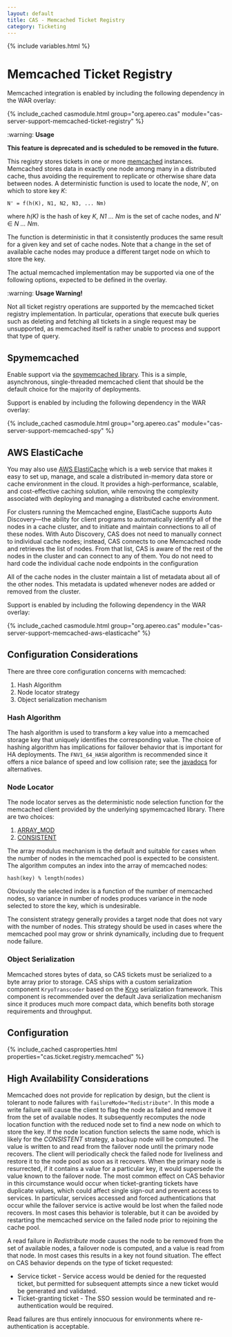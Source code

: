 ```yaml
---
layout: default
title: CAS - Memcached Ticket Registry
category: Ticketing
---
```


{% include variables.html %}

# Memcached Ticket Registry

Memcached integration is enabled by including the following dependency in the WAR overlay:

{% include_cached casmodule.html group="org.apereo.cas" module="cas-server-support-memcached-ticket-registry" %}

<div class="alert alert-warning">:warning: <strong>Usage</strong>
<p><strong>This feature is deprecated and is scheduled to be removed in the future.</strong></p>
</div>

This registry stores tickets in one or more [memcached](http://memcached.org/) instances. 
Memcached stores data in exactly one node among many in a distributed cache, thus avoiding the requirement to replicate
or otherwise share data between nodes. A deterministic function is used to locate the node, _N'_, on which to store
key _K_:

    N' = f(h(K), N1, N2, N3, ... Nm)

where _h(K)_ is the hash of key _K_, _N1 ... Nm_ is the set of cache nodes, and _N'_ ∈ _N ... Nm_.

The function is deterministic in that it consistently produces the same result for a given key and set of cache nodes.
Note that a change in the set of available cache nodes may produce a different target node on which to store the key.

The actual memcached implementation may be supported via one of the following options, expected to be defined in the overlay.

<div class="alert alert-warning">:warning: <strong>Usage Warning!</strong><p>Not all ticket 
registry operations are supported by the memcached ticket registry implementation. In particular, operations
that execute bulk queries such as deleting and fetching all tickets in a single request may be unsupported,
as memcached itself is rather unable to process and support that type of query.</p></div>

##  Spymemcached

Enable support via the [spymemcached library](). This is a simple, asynchronous, 
single-threaded memcached client that should be the default choice for the majority of deployments.

Support is enabled by including the following dependency in the WAR overlay:

{% include_cached casmodule.html group="org.apereo.cas" module="cas-server-support-memcached-spy" %}

## AWS ElastiCache

You may also use [AWS ElastiCache](https://docs.aws.amazon.com/AmazonElastiCache/latest/UserGuide/AutoDiscovery.html) 
which is a web service that makes it easy to set up, manage, and scale a distributed in-memory 
data store or cache environment in the cloud. It provides a high-performance, scalable, and cost-effective caching 
solution, while removing the complexity associated with deploying and managing a distributed cache environment.

For clusters running the Memcached engine, ElastiCache supports Auto Discovery—the ability 
for client programs to automatically identify all of the nodes in a cache cluster, 
and to initiate and maintain connections to all of these nodes. With Auto Discovery, 
CAS does not need to manually connect to individual cache nodes; instead, CAS connects to one 
Memcached node and retrieves the list of nodes. From that list, CAS is aware of the rest 
of the nodes in the cluster and can connect to any of them. You do not need to hard 
code the individual cache node endpoints in the configuration

All of the cache nodes in the cluster maintain a list of metadata about all of the other nodes. 
This metadata is updated whenever nodes are added or removed from the cluster.

Support is enabled by including the following dependency in the WAR overlay:

{% include_cached casmodule.html group="org.apereo.cas" module="cas-server-support-memcached-aws-elasticache" %}

## Configuration Considerations

There are three core configuration concerns with memcached:

1. Hash Algorithm
2. Node locator strategy
3. Object serialization mechanism

### Hash Algorithm

The hash algorithm is used to transform a key value into a memcached storage key that uniquely identifies the
corresponding value. The choice of hashing algorithm has implications for failover behavior that is important
for HA deployments. The `FNV1_64_HASH` algorithm is recommended since it offers a nice balance of speed and low
collision rate; see the [javadocs](https://github.com/couchbase/spymemcached/blob/2.8.1/src/main/java/net/spy/memcached/DefaultHashAlgorithm.java)
for alternatives.

### Node Locator

The node locator serves as the deterministic node selection function for the memcached client provided by the
underlying spymemcached library. There are two choices:

1. [ARRAY_MOD](https://github.com/couchbase/spymemcached/blob/2.8.1/src/main/java/net/spy/memcached/ArrayModNodeLocator.java)
2. [CONSISTENT](https://github.com/couchbase/spymemcached/blob/2.9.0/src/main/java/net/spy/memcached/KetamaNodeLocator.java)

The array modulus mechanism is the default and suitable for cases when the number of nodes in the memcached pool is
expected to be consistent. The algorithm computes an index into the array of memcached nodes:

    hash(key) % length(nodes)

Obviously the selected index is a function of the number of memcached nodes, so variance in number of nodes produces
variance in the node selected to store the key, which is undesirable.

The consistent strategy generally provides a target node that does not vary with the number of nodes. This strategy
should be used in cases where the memcached pool may grow or shrink dynamically, including due to frequent node
failure.

### Object Serialization

Memcached stores bytes of data, so CAS tickets must be serialized to a byte array prior to storage. CAS ships with
a custom serialization component `KryoTranscoder` based on the [Kryo](https://github.com/EsotericSoftware/kryo) serialization
framework. This component is recommended over the default Java serialization mechanism since it produces much more
compact data, which benefits both storage requirements and throughput.

## Configuration

{% include_cached casproperties.html properties="cas.ticket.registry.memcached" %}

## High Availability Considerations

Memcached does not provide for replication by design, but the client is tolerant to node failures with
`failureMode="Redistribute"`. In this mode a write failure will cause the client to flag the node as failed
and remove it from the set of available nodes. It subsequently recomputes the node location function with the reduced
node set to find a new node on which to store the key. If the node location function selects the same node,
which is likely for the _CONSISTENT_ strategy, a backup node will be computed. The value is written to and read from
the failover node until the primary node recovers. The client will periodically check the failed node for liveliness
and restore it to the node pool as soon as it recovers. When the primary node is resurrected, if it contains a value
for a particular key, it would supersede the value known to the failover node. The most common effect on CAS behavior
in this circumstance would occur when ticket-granting tickets have duplicate values, which could affect single sign-out
and prevent access to services. In particular, services accessed and forced authentications that occur while the
failover service is active would be lost when the failed node recovers. In most cases this behavior is tolerable,
but it can be avoided by restarting the memcached service on the failed node prior to rejoining the cache pool.

A read failure in _Redistribute_ mode causes the node to be removed from the set of available nodes, a failover node
is computed, and a value is read from that node. In most cases this results in a key not found situation. The effect
on CAS behavior depends on the type of ticket requested:

* Service ticket - Service access would be denied for the requested ticket, but permitted for subsequent attempts since
a new ticket would be generated and validated.
* Ticket-granting ticket - The SSO session would be terminated and re-authentication would be required.

Read failures are thus entirely innocuous for environments where re-authentication is acceptable.
